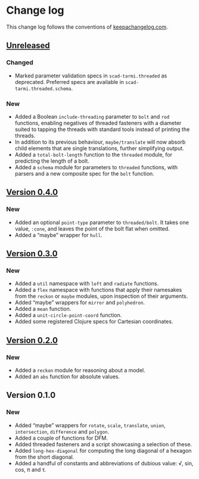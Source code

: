# Change log
This change log follows the conventions of [keepachangelog.com](http://keepachangelog.com/).

## [Unreleased]
### Changed
- Marked parameter validation specs in `scad-tarmi.threaded` as deprecated.
  Preferred specs are available in `scad-tarmi.threaded.schema`.

### New
- Added a Boolean `include-threading` parameter to `bolt` and `rod` functions,
  enabling negatives of threaded fasteners with a diameter suited to tapping
  the threads with standard tools instead of printing the threads.
- In addition to its previous behaviour, `maybe/translate` will now absorb
  child elements that are single translations, further simplifying output.
- Added a `total-bolt-length` function to the `threaded` module, for predicting
  the length of a bolt.
- Added a `schema` module for parameters to `threaded` functions, with parsers
  and a new composite spec for the `bolt` function.

## [Version 0.4.0]
### New
- Added an optional `point-type` parameter to `threaded/bolt`. It takes one
  value, `:cone`, and leaves the point of the bolt flat when omitted.
- Added a “maybe” wrapper for `hull`.

## [Version 0.3.0]
### New
- Added a `util` namespace with `loft` and `radiate` functions.
- Added a `flex` namespace with functions that apply their namesakes from the
  `reckon` or `maybe` modules, upon inspection of their arguments.
- Added “maybe” wrappers for `mirror` and `polyhedron`.
- Added a `mean` function.
- Added a `unit-circle-point-coord` function.
- Added some registered Clojure specs for Cartesian coordinates.

## [Version 0.2.0]
### New
- Added a `reckon` module for reasoning about a model.
- Added an `abs` function for absolute values.

## Version 0.1.0
### New
- Added “maybe” wrappers for `rotate`, `scale`, `translate`, `union`,
  `intersection`, `difference` and `polygon`.
- Added a couple of functions for DFM.
- Added threaded fasteners and a script showcasing a selection of these.
- Added `long-hex-diagonal` for computing the long diagonal of a hexagon
  from the short diagonal.
- Added a handful of constants and abbreviations of dubious value:
  √, sin, cos, π and τ.

[Unreleased]: https://github.com/veikman/scad-tarmi/compare/v0.4.0...HEAD
[Version 0.4.0]: https://github.com/veikman/scad-tarmi/compare/v0.3.0...v0.4.0
[Version 0.3.0]: https://github.com/veikman/scad-tarmi/compare/v0.2.0...v0.3.0
[Version 0.2.0]: https://github.com/veikman/scad-tarmi/compare/v0.1.0...v0.2.0
